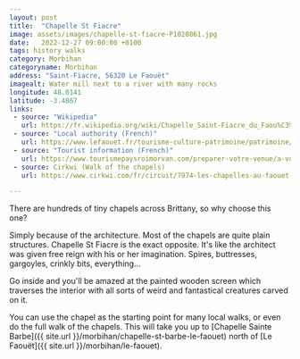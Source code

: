 ```yaml
---
layout: post
title:  "Chapelle St Fiacre"
image: assets/images/chapelle-st-fiacre-P1020861.jpg
date:   2022-12-27 09:00:00 +0100
tags: history walks
category: Morbihan
categoryname: Morbihan
address: "Saint-Fiacre, 56320 Le Faouët"
imagealt: Water mill next to a river with many rocks
longitude: 48.0141
latitude: -3.4867
links:
 - source: "Wikipedia"
   url: https://fr.wikipedia.org/wiki/Chapelle_Saint-Fiacre_du_Faou%C3%ABt
 - source: "Local authority (French)"
   url: https://www.lefaouet.fr/tourisme-culture-patrimoine/patrimoine/chapelle-saint-fiacre/
 - source: "Tourist information (French)"
   url: https://www.tourismepaysroimorvan.com/preparer-votre-venue/a-voir-a-faire/patrimoine-religieux/les-chapelles/chapelle-saint-fiacre-1026788
 - source: Cirkwi (Walk of the chapels)
   url: https://www.cirkwi.com/fr/circuit/7974-les-chapelles-au-faouet-circuit-n-3

---
```

There are hundreds of tiny chapels across Brittany, so why choose this one?

Simply because of the architecture. Most of the chapels are quite plain structures. Chapelle St Fiacre is the exact opposite. It's like the architect was given free reign with his or her imagination. Spires, buttresses, gargoyles, crinkly bits, everything...

Go inside and you'll be amazed at the painted wooden screen which traverses the interior with all sorts of weird and fantastical creatures carved on it.

You can use the chapel as the starting point for many local walks, or even do the full walk of the chapels. This will take you up to [Chapelle Sainte Barbe]({{ site.url }}/morbihan/chapelle-st-barbe-le-faouet) north of [Le Faouët]({{ site.url }}/morbihan/le-faouet).
